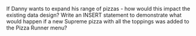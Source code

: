 If Danny wants to expand his range of pizzas - how would this impact the existing data design? Write an INSERT statement to demonstrate what would happen if a new Supreme pizza with all the toppings was added to the Pizza Runner menu?